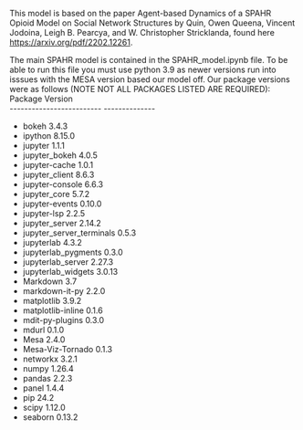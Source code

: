 This model is based on the paper Agent-based Dynamics of a SPAHR Opioid Model on
Social Network Structures by Quin, Owen Queena, Vincent Jodoina, Leigh B. Pearcya, and W. Christopher
Stricklanda, found here https://arxiv.org/pdf/2202.12261.

The main SPAHR model is contained in the SPAHR_model.ipynb file. 
To be able to run this file you must use python 3.9 as newer versions 
run into isssues with the MESA version based our model off. Our 
package versions were as follows (NOTE NOT ALL PACKAGES LISTED ARE REQUIRED):<br>
Package                   Version<br>
------------------------- --------------<br>
* bokeh                     3.4.3
* ipython                   8.15.0
* jupyter                   1.1.1
* jupyter_bokeh             4.0.5
* jupyter-cache             1.0.1
* jupyter_client            8.6.3
* jupyter-console           6.6.3
* jupyter_core              5.7.2
* jupyter-events            0.10.0
* jupyter-lsp               2.2.5
* jupyter_server            2.14.2
* jupyter_server_terminals  0.5.3
* jupyterlab                4.3.2
* jupyterlab_pygments       0.3.0
* jupyterlab_server         2.27.3
* jupyterlab_widgets        3.0.13
* Markdown                  3.7
* markdown-it-py            2.2.0
* matplotlib                3.9.2
* matplotlib-inline         0.1.6
* mdit-py-plugins           0.3.0
* mdurl                     0.1.0
* Mesa                      2.4.0
* Mesa-Viz-Tornado          0.1.3
* networkx                  3.2.1
* numpy                     1.26.4
* pandas                    2.2.3
* panel                     1.4.4
* pip                       24.2
* scipy                     1.12.0
* seaborn                   0.13.2

